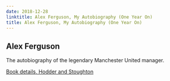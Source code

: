 ```yaml
---
date: 2018-12-28
linktitle: Alex Ferguson, My Autobiography (One Year On)
title: Alex Ferguson, My Autobiography (One Year On)
---
```


## Alex Ferguson

The autobiography of the legendary Manchester United manager.

[Book details, Hodder and Stoughton](https://www.hodder.co.uk/books/detail.page?isbn=9780340919408)
